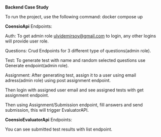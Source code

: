 **Backend Case Study**

To run the project, use the following command: docker compose up


**CoensioApi** Endpoints:


Auth:
To get admin role ulvidemirsoy@gmail.com to login, any other logins will provide user role.


Questions:
Crud Endpoints for 3 different type of questions(admin role).


Test:
To generate test with name and random selected questions use Generate endpoint(admin role).


Assignment:
After generating test, assign it to a user using email adress(admin role) using post assignment endpoint.


Then login with assigned user email and see assigned tests with get assignment endpoint.


Then using Assignment/Submission endpoint, fill answers and send submission, this will trigger EvaluatorAPI.



**CoensioEvaluatorApi** Endpoints:


You can see submitted test results with list endpoint.

